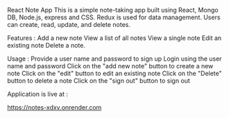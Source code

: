 React Note App
This is a simple note-taking app built using React, Mongo DB, Node.js, express and CSS. Redux is used for data management. Users can create, read, update, and delete notes.

Features :
Add a new note
View a list of all notes
View a single note
Edit an existing note
Delete a note.

Usage :
Provide a user name and password to sign up
Login using the user name and password
Click on the "add new note" button to create a new note
Click on the "edit" button to edit an existing note
Click on the "Delete" button to delete a note
Click on the "sign out" button to sign out

Application is live at :

https://notes-xdxv.onrender.com
